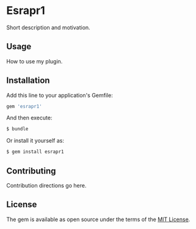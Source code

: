 # Esrapr1
Short description and motivation.

## Usage
How to use my plugin.

## Installation
Add this line to your application's Gemfile:

```ruby
gem 'esrapr1'
```

And then execute:
```bash
$ bundle
```

Or install it yourself as:
```bash
$ gem install esrapr1
```

## Contributing
Contribution directions go here.

## License
The gem is available as open source under the terms of the [MIT License](http://opensource.org/licenses/MIT).
